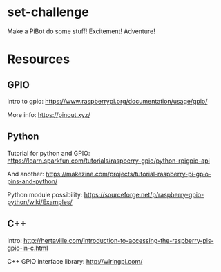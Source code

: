 # set-challenge
Make a PiBot do some stuff! Excitement! Adventure!

# Resources
## GPIO
Intro to gpio: https://www.raspberrypi.org/documentation/usage/gpio/

More info: https://pinout.xyz/

## Python
Tutorial for python and GPIO: https://learn.sparkfun.com/tutorials/raspberry-gpio/python-rpigpio-api

And another: https://makezine.com/projects/tutorial-raspberry-pi-gpio-pins-and-python/

Python module possibility: https://sourceforge.net/p/raspberry-gpio-python/wiki/Examples/

## C++
Intro: http://hertaville.com/introduction-to-accessing-the-raspberry-pis-gpio-in-c.html

C++ GPIO interface library: http://wiringpi.com/
